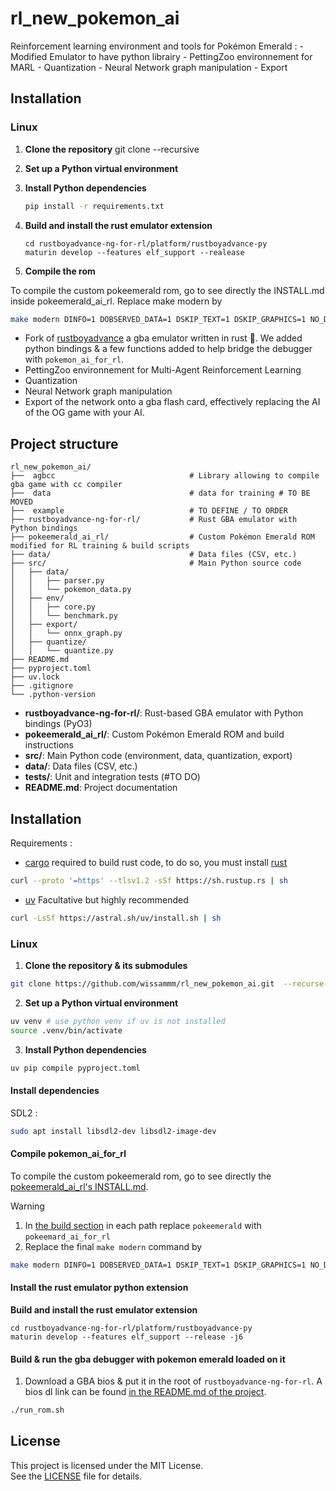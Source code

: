 # rl_new_pokemon_ai

Reinforcement learning environment and tools for Pokémon Emerald : 
    - Modified Emulator to have python librairy 
    - PettingZoo environnement for MARL
    - Quantization 
    - Neural Network graph manipulation 
    - Export 

##  Installation 
### Linux 
1. **Clone the repository**
git clone --recursive
2. **Set up a Python virtual environment**
3. **Install Python dependencies**
   ```sh
   pip install -r requirements.txt
   ```

4. **Build and install the rust emulator extension**
    ```
    cd rustboyadvance-ng-for-rl/platform/rustboyadvance-py
    maturin develop --features elf_support --realease
    ```

5. **Compile the rom**

To compile the custom pokeemerald rom, go to see directly the INSTALL.md inside pokeemerald_ai_rl. Replace make modern by 
```bash
make modern DINFO=1 DOBSERVED_DATA=1 DSKIP_TEXT=1 DSKIP_GRAPHICS=1 NO_DEBUG_PRINT=1 -j
```
 - Fork of [rustboyadvance](https://github.com/michelhe/rustboyadvance-ng) a gba emulator written in rust :crab:.
   We added python bindings & a few functions added to help bridge the debugger with `pokemon_ai_for_rl`.
 - PettingZoo environnement for Multi-Agent Reinforcement Learning
 - Quantization
 - Neural Network graph manipulation 
 - Export of the network onto a gba flash card, effectively replacing the AI of the OG game with your AI.

## Project structure
```
rl_new_pokemon_ai/
├──  agbcc                              # Library allowing to compile gba game with cc compiler
├──  data                               # data for training # TO BE MOVED
├──  example                            # TO DEFINE / TO ORDER
├── rustboyadvance-ng-for-rl/           # Rust GBA emulator with Python bindings
├── pokeemerald_ai_rl/                  # Custom Pokémon Emerald ROM modified for RL training & build scripts
├── data/                               # Data files (CSV, etc.)
├── src/                                # Main Python source code
│   ├── data/
│   │   ├── parser.py
│   │   └── pokemon_data.py
│   ├── env/
│   │   ├── core.py
│   │   └── benchmark.py
│   ├── export/
│   │   └── onnx_graph.py
│   ├── quantize/
│   │   └── quantize.py
├── README.md
├── pyproject.toml
├── uv.lock
├── .gitignore
└── .python-version
```
- **rustboyadvance-ng-for-rl/**: Rust-based GBA emulator with Python bindings (PyO3)
- **pokeemerald_ai_rl/**: Custom Pokémon Emerald ROM and build instructions
- **src/**: Main Python code (environment, data, quantization, export)
- **data/**: Data files (CSV, etc.)
- **tests/**: Unit and integration tests (#TO DO)
- **README.md**: Project documentation

##  Installation 
Requirements :
 - [cargo](https://doc.rust-lang.org/cargo/getting-started/installation.html) required to build rust code, to do so, you must install [rust](https://www.rust-lang.org/)
 ```bash
curl --proto '=https' --tlsv1.2 -sSf https://sh.rustup.rs | sh
 ```
 - [uv](https://docs.astral.sh/uv/getting-started/installation/)  Facultative but highly recommended
 ```bash
 curl -LsSf https://astral.sh/uv/install.sh | sh
 ```

### Linux 
1. **Clone the repository & its submodules**
```bash
git clone https://github.com/wissammm/rl_new_pokemon_ai.git  --recurse-submodule 
```
2. **Set up a Python virtual environment**
```bash
uv venv # use python venv if uv is not installed
source .venv/bin/activate
```
3. **Install Python dependencies**
```sh
uv pip compile pyproject.toml 
```

#### Install dependencies

SDL2 : 
```bash
sudo apt install libsdl2-dev libsdl2-image-dev
```

#### Compile pokemon_ai_for_rl
To compile the custom pokeemerald rom, go to see directly the [pokeemerald_ai_rl's INSTALL.md](./pokeemerald_ai_rl/INSTALL.md).
> [!WARNING]
> 1. In [the build section](./pokeemerald_ai_rl/INSTALL.md#Build-pokeemerald) in each path replace `pokeemerald` with `pokeemard_ai_for_rl`
> 2. Replace the final `make modern` command by 
> ```bash
> make modern DINFO=1 DOBSERVED_DATA=1 DSKIP_TEXT=1 DSKIP_GRAPHICS=1 NO_DEBUG=1 -j
> ```

#### Install the rust emulator python extension
**Build and install the rust emulator extension**
```
cd rustboyadvance-ng-for-rl/platform/rustboyadvance-py
maturin develop --features elf_support --release -j6
```

#### Build & run the gba debugger with pokemon emerald loaded on it

1. Download a GBA bios & put it in the root of `rustboyadvance-ng-for-rl`. A bios dl link can be found [in the README.md of the project](README).
```bash
./run_rom.sh
```

## License
This project is licensed under the MIT License.  
See the [LICENSE](LICENSE) file for details.
